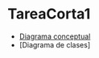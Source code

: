 # TareaCorta1

* [Diagrama conceptual](https://user-images.githubusercontent.com/80297447/116765966-42e76d00-a9e5-11eb-945a-8a066bb30adb.png)
* [Diagrama de clases]
